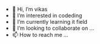 - 👋 Hi, I’m vikas
- 👀 I’m interested in codeding
- 🌱 I’m currently learning it field
- 💞️ I’m looking to collaborate on ...
- 📫 How to reach me ...

<!---
vikas128n/vikas128n is a ✨ special ✨ repository because its `README.md` (this file) appears on your GitHub profile.
You can click the Preview link to take a look at your changes.
--->
